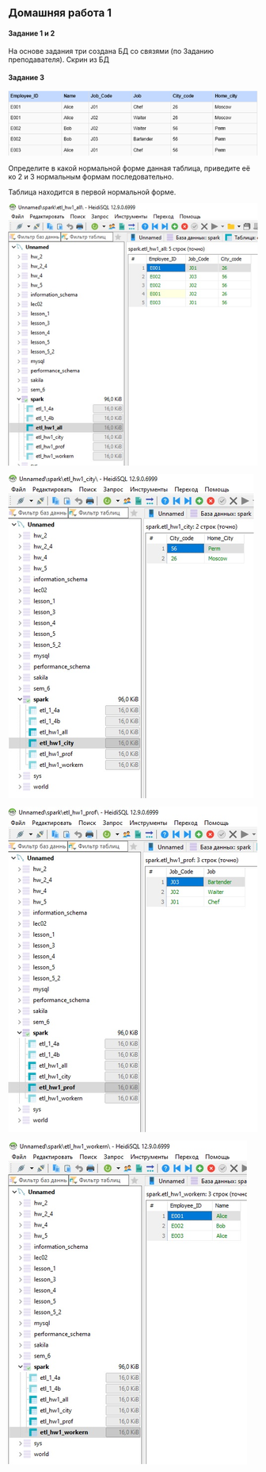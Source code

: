 ## Домашняя работа 1
#### Задание 1 и 2
На основе задания три создана БД со связями (по Заданию преподавателя).
Скрин из БД



#### Задание 3

![ДЗ](ДЗ1.png)

Определите в какой нормальной форме данная таблица, приведите её ко 2 и 3 нормальным формам последовательно.

Таблица находится в первой нормальной форме.

![all](all.jpg)

![city](city.jpg)

![prof](prof.jpg)

![worker](worker.jpg)
